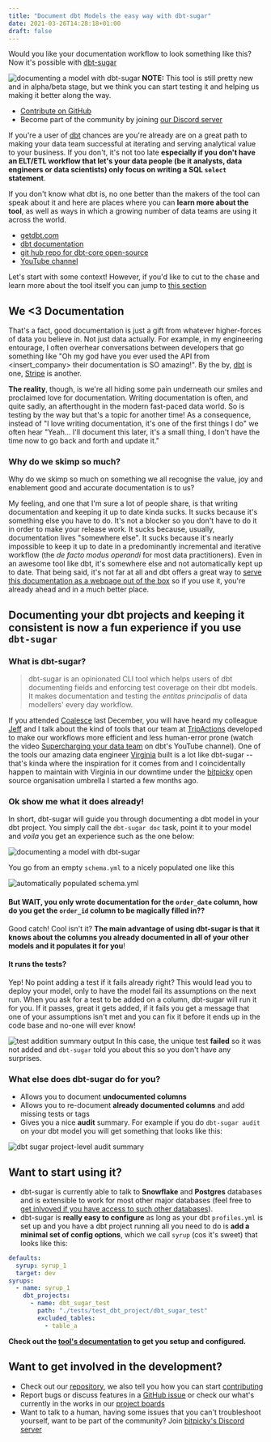 ```yaml
---
title: "Document dbt Models the easy way with dbt-sugar"
date: 2021-03-26T14:28:18+01:00
draft: false
---
```


Would you like your documentation workflow to look something like this? Now it's possible with [dbt-sugar](https://bitpicky.gitbook.io/dbt-sugar/)

![documenting a model with dbt-sugar](/img/document_fct_orders.gif)
**NOTE:** This tool is still pretty new and in alpha/beta stage, but we think you can start testing it and helping us making it better along the way.

- [Contribute on GitHub](https://github.com/bitpicky/dbt-sugar)
- Become part of the community by joining [our Discord server](https://discord.com/invite/cQB49ejbCA)

If you're a user of [dbt](getdbt.com) chances are you're already are on a great path to making your data team successful at iterating and serving analytical value to your business. If you don't, it's not too late **especially if you don't have an ELT/ETL workflow that let's your data people (be it analysts, data engineers or data scientists) only focus on writing a SQL `select` statement**.

If you don't know what dbt is, no one better than the makers of the tool can speak about it and here are places where you can **learn more about the tool**, as well as ways in which a growing number of data teams are using it across the world.

- [getdbt.com](https://www.getdbt.com/)
- [dbt documentation](https://docs.getdbt.com/)
- [git hub repo for dbt-core open-source](https://github.com/fishtown-analytics/dbt)
- [YouTube channel](https://www.youtube.com/channel/UCVpBwKK-ecMEV75y1dYLE5w)

Let's start with some context! However, if you'd like to cut to the chase and learn more about the tool itself you can jump to [this section](#what-is-dbt-sugar)

## We <3 Documentation

That's a fact, good documentation is just a gift from whatever higher-forces of data you believe in. Not just data actually. For example, in my engineering entourage, I often overhear conversations between developers that go something like "Oh my god have you ever used the API from <insert_company> their documentation is SO amazing!". By the by, [dbt](<[getdbt.com](https://docs.getdbt.com/)>) is one, [Stripe](https://stripe.com/docs/api) is another.

**The reality**, though, is we're all hiding some pain underneath our smiles and proclaimed love for documentation. Writing documentation is often, and quite sadly, an afterthought in the modern fast-paced data world. So is testing by the way but that's a topic for another time! As a consequence, instead of "I love writing documentation, it's one of the first things I do" we often hear "Yeah... I'll document this later, it's a small thing, I don't have the time now to go back and forth and update it."

### Why do we skimp so much?

Why do we skimp so much on something we all recognise the value, joy and enablement good and accurate documentation is to us?

My feeling, and one that I'm sure a lot of people share, is that writing documentation and keeping it up to date kinda sucks. It sucks because it's something else you have to do. It's not a blocker so you don't have to do it in order to make your release work. It sucks because, usually, documentation lives "somewhere else". It sucks because it's nearly impossible to keep it up to date in a predominantly incremental and iterative workflow (the _de facto modus operandi_ for most data practitioners). Even in an awesome tool like dbt, it's somewhere else and not automatically kept up to date. That being said, it's not far at all and dbt offers a great way to [serve this documentation as a webpage out of the box](https://docs.getdbt.com/docs/building-a-dbt-project/documentation) so if you use it, you're already ahead and in a much better place.

## Documenting your dbt projects and keeping it consistent is now a fun experience if you use `dbt-sugar`

### What is dbt-sugar?

> dbt-sugar is an opinionated CLI tool which helps users of dbt documenting fields and enforcing test coverage on their dbt models. It makes documentation and testing the _entitas principalis_ of data modellers' every day workflow.

If you attended [Coalesce](https://www.getdbt.com/coalesce) last December, you will have heard my colleague [Jeff](https://www.linkedin.com/in/jflairie) and I talk about the kind of tools that our team at [TripActions](https://tripactions.com/) developed to make our workflows more efficient and less human-error prone (watch the video [Supercharging your data team](https://www.youtube.com/watch?v=HFNZGZqr5QM&t=411s) on dbt's YouTube channel). One of the tools our amazing data engineer [Virginia](https://www.linkedin.com/in/virginia-l%C3%B3pez-gil-p%C3%A9rez-3b86ab101/) built is a lot like dbt-sugar --that's kinda where the inspiration for it comes from and I coincidentally happen to maintain with Virginia in our downtime under the [bitpicky](https://github.com/bitpicky) open source organisation umbrella I started a few months ago.

### Ok show me what it does already!

In short, dbt-sugar will guide you through documenting a dbt model in your dbt project. You simply call the `dbt-sugar doc` task, point it to your model and _voila_ you get an experience such as the one below:

![documenting a model with dbt-sugar](/img/document_fct_orders.gif)

You go from an empty `schema.yml` to a nicely populated one like this

![automatically populated schema.yml](/img/fct_orders_schema.png)

#### **But WAIT, you only wrote documentation for the `order_date` column, how do you get the `order_id` column to be magically filled in??**

Good catch! Cool isn't it? **The main advantage of using dbt-sugar is that it knows about the columns you already documented in all of your other models and it populates it for you**!

#### It runs the tests?

Yep! No point adding a test if it fails already right? This would lead you to deploy your model, only to have the model fail its assumptions on the next run. When you ask for a test to be added on a column, dbt-sugar will run it for you. If it passes, great it gets added, if it fails you get a message that one of your assumptions isn't met and you can fix it before it ends up in the code base and no-one will ever know!

![test addition summary output](/img/test_summary_output.png)
In this case, the unique test **failed** so it was not added and `dbt-sugar` told you about this so you don't have any surprises.

### What else does dbt-sugar do for you?

- Allows you to document **undocumented columns**
- Allows you to re-document **already documented columns** and add missing tests or tags
- Gives you a nice **audit** summary. For example if you do `dbt-sugar audit` on your dbt model you will get something that looks like this:

![dbt sugar project-level audit summary](/img/dbt_sugar_audit_task.png)

## Want to start using it?

- dbt-sugar is currently able to talk to **Snowflake** and **Postgres** databases and is extensible to work for most other major databases (feel free to [get inlvoved if you have access to such other databases](#want-to-get-involved-in-the-development)).
- dbt-sugar is **really easy to configure** as long as your dbt `profiles.yml` is set up and you have a dbt project running all you need to do is **add a minimal set of config options**, which we call `syrup` (cos it's sweet) that looks like this:

```yaml
defaults:
  syrup: syrup_1
  target: dev
syrups:
  - name: syrup_1
    dbt_projects:
      - name: dbt_sugar_test
        path: "./tests/test_dbt_project/dbt_sugar_test"
        excluded_tables:
          - table_a
```

**Check out the [tool's documentation](https://bitpicky.gitbook.io/dbt-sugar/) to get you setup and configured.**

## Want to get involved in the development?

- Check out our [repository](https://github.com/bitpicky/dbt-sugar), we also tell you how you can start [contributing](https://github.com/bitpicky/dbt-sugar/blob/main/CONTRIBUTING.md)
- Report bugs or discuss features in a [GitHub issue](https://github.com/bitpicky/dbt-sugar/issues) or check our what's currently in the works in our [project boards](https://github.com/bitpicky/dbt-sugar/projects)
- Want to talk to a human, having some issues that you can't troubleshoot yourself, want to be part of the community? Join [bitpicky's Discord server](https://discord.com/invite/cQB49ejbCA)
